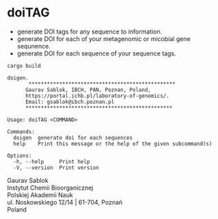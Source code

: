 # doiTAG

- generate DOI tags for any sequence to information.
- generate DOI for each of your metagenomic or micobial gene sequnence.
- generate DOI for each sequence of your sequence tags.

```
cargo build
```

```
doigen.
       ************************************************
      Gaurav Sablok, IBCH, PAN, Poznan, Poland,
      https://portal.ichb.pl/laboratory-of-genomics/.
      Email: gsablok@ibch.poznan.pl
      ************************************************

Usage: doiTAG <COMMAND>

Commands:
  doigen  generate doi for each sequences
  help    Print this message or the help of the given subcommand(s)

Options:
  -h, --help     Print help
  -V, --version  Print version
```

Gaurav Sablok \
Instytut Chemii Bioorganicznej \
Polskiej Akademii Nauk \
ul. Noskowskiego 12/14 | 61-704, Poznań \
Poland
